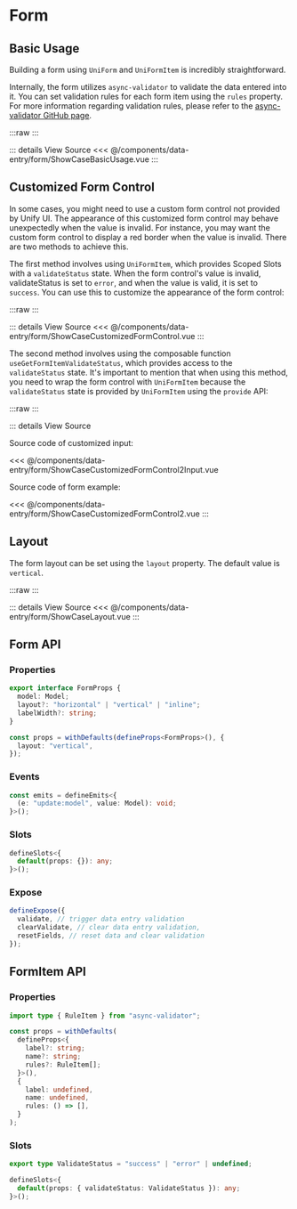 <script setup lang="ts">
import ShowCaseBasicUsage from './ShowCaseBasicUsage.vue'
import ShowCaseCustomizedFormControl from './ShowCaseCustomizedFormControl.vue'
import ShowCaseLayout from './ShowCaseLayout.vue'
import { Form, CustomizedInput } from './ShowCaseCustomizedFormControl2'
import ShowCaseCustomizedFormControl2 from './ShowCaseCustomizedFormControl2.vue'
import ShowCaseCustomizedFormControl2Input from '!raw-loader!./ShowCaseCustomizedFormControl2Input.vue'
</script>

# Form

## Basic Usage

Building a form using `UniForm` and `UniFormItem` is incredibly straightforward.

Internally, the form utilizes `async-validator` to validate the data entered into it. You can set validation rules for each form item using the `rules` property. For more information regarding validation rules, please refer to the [async-validator GitHub page](https://github.com/yiminghe/async-validator).

:::raw
<ShowCaseBasicUsage />
:::

::: details View Source
<<< @/components/data-entry/form/ShowCaseBasicUsage.vue
:::

## Customized Form Control

In some cases, you might need to use a custom form control not provided by Unify UI. The appearance of this customized form control may behave unexpectedly when the value is invalid. For instance, you may want the custom form control to display a red border when the value is invalid. There are two methods to achieve this.

The first method involves using `UniFormItem`, which provides Scoped Slots with a `validateStatus` state. When the form control's value is invalid, validateStatus is set to `error`, and when the value is valid, it is set to `success`. You can use this to customize the appearance of the form control:

:::raw
<ShowCaseCustomizedFormControl />
:::

::: details View Source
<<< @/components/data-entry/form/ShowCaseCustomizedFormControl.vue
:::

The second method involves using the composable function `useGetFormItemValidateStatus`, which provides access to the `validateStatus` state. It's important to mention that when using this method, you need to wrap the form control with `UniFormItem` because the `validateStatus` state is provided by `UniFormItem` using the `provide` API:

:::raw
<ShowCaseCustomizedFormControl2 />
:::

::: details View Source

Source code of customized input:

<<< @/components/data-entry/form/ShowCaseCustomizedFormControl2Input.vue

Source code of form example:

<<< @/components/data-entry/form/ShowCaseCustomizedFormControl2.vue
:::

## Layout

The form layout can be set using the `layout` property. The default value is `vertical`.

:::raw
<ShowCaseLayout />
:::

::: details View Source
<<< @/components/data-entry/form/ShowCaseLayout.vue
:::

## Form API

### Properties

```ts
export interface FormProps {
  model: Model;
  layout?: "horizontal" | "vertical" | "inline";
  labelWidth?: string;
}

const props = withDefaults(defineProps<FormProps>(), {
  layout: "vertical",
});
```

### Events

```ts
const emits = defineEmits<{
  (e: "update:model", value: Model): void;
}>();
```

### Slots

```ts
defineSlots<{
  default(props: {}): any;
}>();
```

### Expose

```ts
defineExpose({
  validate, // trigger data entry validation
  clearValidate, // clear data entry validation,
  resetFields, // reset data and clear validation
});
```

## FormItem API

### Properties

```ts
import type { RuleItem } from "async-validator";

const props = withDefaults(
  defineProps<{
    label?: string;
    name?: string;
    rules?: RuleItem[];
  }>(),
  {
    label: undefined,
    name: undefined,
    rules: () => [],
  }
);
```

### Slots

```ts
export type ValidateStatus = "success" | "error" | undefined;

defineSlots<{
  default(props: { validateStatus: ValidateStatus }): any;
}>();
```

